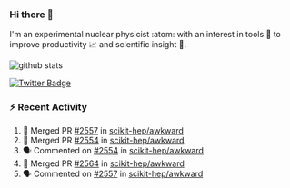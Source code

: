 ### Hi there 👋 

I'm an experimental nuclear physicist :atom: with an interest in tools :wrench: to improve productivity :chart_with_upwards_trend: and scientific insight :telescope:.

![github stats](https://github-readme-stats.vercel.app/api?username=agoose77&show_icons=true&hide_rank=true&hide_title=true&bg_color=30,e76445,904e95&text_color=efe3ec&icon_color=efe3ec)
<!--
**agoose77/agoose77** is a ✨ _special_ ✨ repository because its `README.md` (this file) appears on your GitHub profile.

Here are some ideas to get you started:

- 🔭 I’m currently working on ...
- 🌱 I’m currently learning ...
- 👯 I’m looking to collaborate on ...
- 🤔 I’m looking for help with ...
- 💬 Ask me about ...
- 📫 How to reach me: ...
- 😄 Pronouns: ...
- ⚡ Fun fact: ...
-->

[![Twitter Badge](https://img.shields.io/twitter/follow/agoose77?style=flat-square&logo=Twitter&logoColor=white&color=cornflowerblue)](https://twitter.com/agoose77)

### :zap: Recent Activity

<!--START_SECTION:activity-->
1. 🎉 Merged PR [#2557](https://github.com/scikit-hep/awkward/pull/2557) in [scikit-hep/awkward](https://github.com/scikit-hep/awkward)
2. 🎉 Merged PR [#2554](https://github.com/scikit-hep/awkward/pull/2554) in [scikit-hep/awkward](https://github.com/scikit-hep/awkward)
3. 🗣 Commented on [#2554](https://github.com/scikit-hep/awkward/issues/2554) in [scikit-hep/awkward](https://github.com/scikit-hep/awkward)
4. 🎉 Merged PR [#2564](https://github.com/scikit-hep/awkward/pull/2564) in [scikit-hep/awkward](https://github.com/scikit-hep/awkward)
5. 🗣 Commented on [#2557](https://github.com/scikit-hep/awkward/issues/2557) in [scikit-hep/awkward](https://github.com/scikit-hep/awkward)
<!--END_SECTION:activity-->
